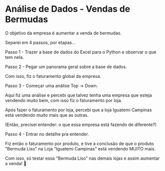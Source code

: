 # Análise de Dados - Vendas de Bermudas

O objetivo da empresa é aumentar a venda de bermudas. 

Separei em 4 passos, por etapas...

Passo 1 - Trazer a base de dados do Excel para o Python e observar o que tem nela.

Passo 2 - Pegar um panorama geral sobre a base de dados.

Com isso, fiz o faturamento global da empresa.

Passo 3 - Começar uma análise Top -> Down. 

Aqui fiz uma análise e percebi que talvez tenha uma empresa que esteja vendendo muito bem, com isso fiz o faturamento por loja.


Após fazer o faturamento por loja, percebi que a loja Iguatemi Campinas está vendendo muito mais que as outras. 

(Então, precisei entender: o que essa empresa está fazendo de diferente?)

Passo 4 - Entrar no detalhe pra entender.

Fiz então o faturamento por produto, e tive a conclusão de que o produto "Bermuda Liso" na Loja "Iguatemi Campinas" está vendendo MUITO mais.

Com isso, só testar essa "Bermuda Liso" nas demais lojas e assim aumentar a venda! 🙂




